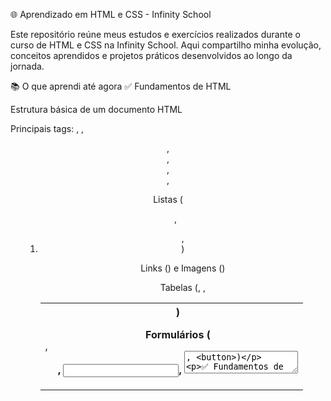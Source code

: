 🌐 Aprendizado em HTML e CSS - Infinity School

Este repositório reúne meus estudos e exercícios realizados durante o curso de HTML e CSS na Infinity School.
Aqui compartilho minha evolução, conceitos aprendidos e projetos práticos desenvolvidos ao longo da jornada.

📚 O que aprendi até agora
✅ Fundamentos de HTML

Estrutura básica de um documento HTML

Principais tags: <head>, <body>, <header>, <footer>, <main>, <section>, <article>

Listas (<ul>, <ol>, <li>)

Links (<a>) e Imagens (<img>)

Tabelas (<table>, <tr>, <td>, <th>)

Formulários (<form>, <input>, <textarea>, <button>)

✅ Fundamentos de CSS

Seletores, classes e IDs

Propriedades de texto, cores e fundos

Box Model: margin, padding e border

Flexbox e Grid Layout

Pseudo-classes e pseudo-elementos

Estilização de formulários e botões

Animações e transições

💻 Projetos desenvolvidos

Estruturação de páginas estáticas com HTML

Páginas estilizadas com Flexbox e Grid

Formulários estilizados e responsivos

Mini projetos para praticar semântica e responsividade

🎯 Objetivo

Meu objetivo é consolidar os fundamentos de HTML e CSS e aplicá-los em projetos maiores, evoluindo para o desenvolvimento web com JavaScript e frameworks modernos.

📌 Sobre a Infinity School

A Infinity School é uma escola de tecnologia que oferece cursos completos em programação, design e outras áreas do mundo digital. Foi através dela que iniciei minha jornada no desenvolvimento web.

✍️ Este repositório é parte da minha trajetória como desenvolvedor.

🔗 Confira aqui: HTMLeCSS_INITY_SCHOOL
